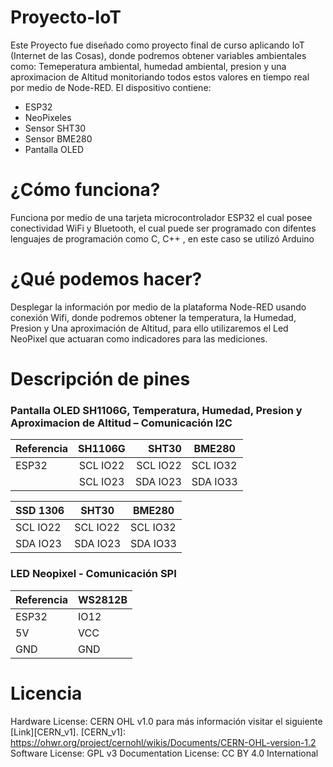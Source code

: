 # Proyecto-IoT
Este Proyecto fue diseñado como proyecto final de curso aplicando IoT (Internet de las Cosas), donde podremos obtener variables
ambientales como: Temeperatura ambiental, humedad ambiental, presion y una aproximacion de Altitud monitoriando todos estos valores 
en tiempo real por medio de Node-RED. 
El dispositivo contiene:
- ESP32
- NeoPixeles
- Sensor SHT30
- Sensor BME280
- Pantalla OLED


# ¿Cómo funciona?
Funciona por medio de una tarjeta microcontrolador ESP32 el cual posee conectividad WiFi y Bluetooth, el cual puede ser programado con difentes lenguajes de programación como C, C++ , en este caso se utilizó Arduino 


# ¿Qué podemos hacer?
Desplegar la información por medio de la plataforma Node-RED usando conexión Wifi, donde podremos obtener
la temperatura, la Humedad, Presion y Una aproximación de Altitud,  para ello utilizaremos el Led NeoPixel que actuaran
como indicadores para las mediciones.


# Descripción de pines 

### Pantalla OLED SH1106G, Temperatura, Humedad, Presion y Aproximacion de Altitud – Comunicación I2C
| Referencia   | SH1106G  | SHT30    | BME280   |
| :---         |    :---: |    ---:  | ------   |
| ESP32        | SCL IO22 | SCL IO22 | SCL IO32 |
|              | SCL IO23 | SDA IO23 | SDA IO33 |



| SSD 1306 | SHT30    | BME280   |
| -------- | -----    | -------- |
| SCL IO22 | SCL IO22 | SCL IO32 |
| SDA IO23 | SDA IO23 | SDA IO33 |

### LED Neopixel - Comunicación SPI
| Referencia | WS2812B |
| -------- | -----  |
|  ESP32   |  IO12  |
|    5V    |  VCC   |
|   GND    |  GND   |
               
# Licencia
Hardware License: CERN OHL v1.0 para más información visitar el siguiente [Link][CERN_v1].
[CERN_v1]: https://ohwr.org/project/cernohl/wikis/Documents/CERN-OHL-version-1.2
Software License: GPL v3
Documentation License: CC BY 4.0 International
